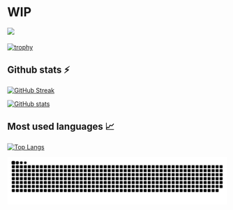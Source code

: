 # WIP

![](https://komarev.com/ghpvc/?username=fandipras7&color=brightgreen)<br/><br/>
[![trophy](https://github-profile-trophy.vercel.app/?username=fandipras7&theme=gitdimmed&no-frame=true&row=1)](https://github.com/ryo-ma/github-profile-trophy)


## Github stats ⚡

[![GitHub Streak](http://github-readme-streak-stats.herokuapp.com?user=fandipras7&theme=gruvbox&hide_border=true)](https://git.io/streak-stats)<br/>

[![GitHub stats](https://github-readme-stats.vercel.app/api?username=fandipras7&theme=gruvbox&hide_title=true&hide_border=true)](https://github.com/anuraghazra/github-readme-stats)<br/>

## Most used languages 📈

[![Top Langs](https://github-readme-stats.vercel.app/api/top-langs/?username=fandipras7&layout=compact)](https://github.com/anuraghazra/github-readme-stats)

<a href="https://github.com/tomondre"><img src="https://raw.githubusercontent.com/Platane/snk/output/github-contribution-grid-snake.svg"></a>

